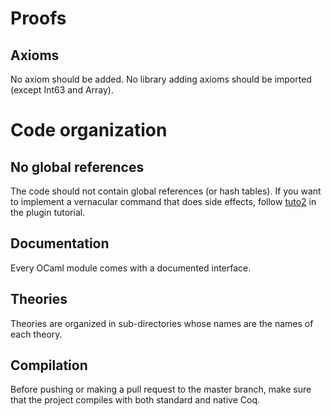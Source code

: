 # Proofs
## Axioms

No axiom should be added. No library adding axioms should be imported
(except Int63 and Array).


# Code organization
## No global references

The code should not contain global references (or hash tables). If you
want to implement a vernacular command that does side effects, follow
[tuto2](https://github.com/coq/coq/tree/master/doc/plugin_tutorial) in
the plugin tutorial.

## Documentation
Every OCaml module comes with a documented interface.

## Theories

Theories are organized in sub-directories whose names are the names of
each theory.


## Compilation

Before pushing or making a pull request to the master branch, make sure
that the project compiles with both standard and native Coq.
